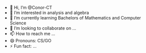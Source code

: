 - 👋 Hi, I’m @Conor-CT
- 👀 I’m interested in analysis and algebra
- 🌱 I’m currently learning Bachelors of Mathematics and Computer Science
- 💞️ I’m looking to collaborate on ...
- 📫 How to reach me ...
- 😄 Pronouns: CS/GO
- ⚡ Fun fact: ...

<!---
Conor-CT/Conor-CT is a ✨ special ✨ repository because its `README.md` (this file) appears on your GitHub profile.
You can click the Preview link to take a look at your changes.
--->
